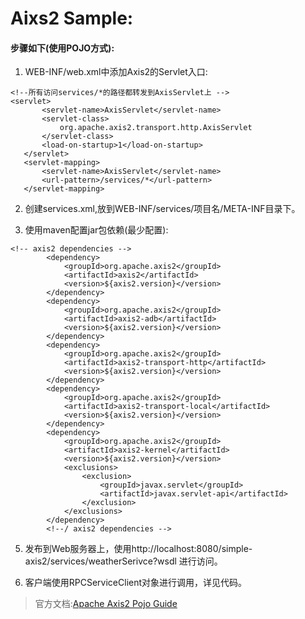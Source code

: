 # Aixs2 Sample:
#### 步骤如下(使用POJO方式):
1. WEB-INF/web.xml中添加Axis2的Servlet入口:
```
<!--所有访问services/*的路径都转发到AxisServlet上 -->
<servlet>
       <servlet-name>AxisServlet</servlet-name>
       <servlet-class>
           org.apache.axis2.transport.http.AxisServlet
       </servlet-class>
       <load-on-startup>1</load-on-startup>
   </servlet>
   <servlet-mapping>
       <servlet-name>AxisServlet</servlet-name>
       <url-pattern>/services/*</url-pattern>
   </servlet-mapping>
```

2. 创建services.xml,放到WEB-INF/services/项目名/META-INF目录下。

3. 使用maven配置jar包依赖(最少配置):
```
<!-- axis2 dependencies -->
		<dependency>
			<groupId>org.apache.axis2</groupId>
			<artifactId>axis2</artifactId>
			<version>${axis2.version}</version>
		</dependency>
		<dependency>
			<groupId>org.apache.axis2</groupId>
			<artifactId>axis2-adb</artifactId>
			<version>${axis2.version}</version>
		</dependency>
		<dependency>
			<groupId>org.apache.axis2</groupId>
			<artifactId>axis2-transport-http</artifactId>
			<version>${axis2.version}</version>
		</dependency>
		<dependency>
			<groupId>org.apache.axis2</groupId>
			<artifactId>axis2-transport-local</artifactId>
			<version>${axis2.version}</version>
		</dependency>
		<dependency>
			<groupId>org.apache.axis2</groupId>
			<artifactId>axis2-kernel</artifactId>
			<version>${axis2.version}</version>
			<exclusions>
				<exclusion>
					<groupId>javax.servlet</groupId>
					<artifactId>javax.servlet-api</artifactId>
				</exclusion>
			</exclusions>
		</dependency>
		<!--/ axis2 dependencies -->
```

5. 发布到Web服务器上，使用http://localhost:8080/simple-axis2/services/weatherSerivce?wsdl 进行访问。

4. 客户端使用RPCServiceClient对象进行调用，详见代码。

>官方文档:[Apache Axis2 Pojo Guide](http://axis.apache.org/axis2/java/core/docs/pojoguide.html)
